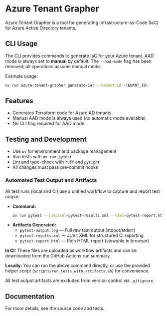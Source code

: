 # Azure Tenant Grapher

Azure Tenant Grapher is a tool for generating Infrastructure-as-Code (IaC) for Azure Active Directory tenants.

## CLI Usage

The CLI provides commands to generate IaC for your Azure tenant. AAD mode is always set to **manual** by default. The `--aad-mode` flag has been removed; all operations assume manual mode.

Example usage:

```sh
uv run azure-tenant-grapher generate-iac --tenant-id <TENANT_ID>
```

## Features

- Generates Terraform code for Azure AD tenants
- Manual AAD mode is always used (no automatic mode available)
- No CLI flag required for AAD mode

## Testing and Development

- Use `uv` for environment and package management
- Run tests with `uv run pytest`
- Lint and type-check with `ruff` and `pyright`
- All changes must pass pre-commit hooks

### Automated Test Output and Artifacts

All test runs (local and CI) use a unified workflow to capture and report test output:

- **Command:**
  ```bash
  uv run pytest --junitxml=pytest-results.xml --html=pytest-report.html 2>&1 | tee pytest-output.log
  ```
- **Artifacts Generated:**
  - `pytest-output.log` — Full raw test output (stdout/stderr)
  - `pytest-results.xml` — JUnit XML for structured CI reporting
  - `pytest-report.html` — Rich HTML report (viewable in browser)

**In CI:**
These files are uploaded as workflow artifacts and can be downloaded from the GitHub Actions run summary.

**Locally:**
You can run the above command directly, or use the provided helper script (`scripts/run_tests_with_artifacts.sh`) for convenience.

All test output artifacts are excluded from version control via `.gitignore`.
## Documentation

For more details, see the source code and tests.
